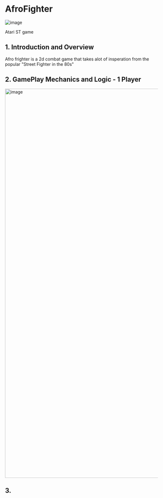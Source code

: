 # AfroFighter
![image](https://user-images.githubusercontent.com/104709648/212529671-aaf3128a-46be-4536-ab5d-d8c4a34cd39d.png)

Atari ST game 
## 1. Introduction and Overview

Afro frighter is a 2d combat game that takes alot of insperation from the popular "Street Fighter in the 80s"

## 2. GamePlay Mechanics and Logic - 1 Player
<img width="1278" alt="image" src="https://user-images.githubusercontent.com/104709648/212534147-c337e600-f758-4e38-99d8-041f3ae5bbfe.png">


## 3. 



